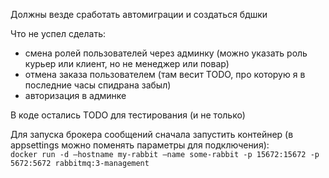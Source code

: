 Должны везде сработать автомиграции и создаться бдшки

Что не успел сделать:
- смена ролей пользователей через админку (можно указать роль курьер или клиент, но не менеджер или повар)
- отмена заказа пользователем (там весит TODO, про которую я в последние часы спидрана забыл)
- авторизация в админке

В коде остались TODO для тестирования (и не только)

Для запуска брокера сообщений сначала запустить контейнер (в appsettings можно поменять параметры для подключения):  
```docker run -d —hostname my-rabbit —name some-rabbit -p 15672:15672 -p 5672:5672 rabbitmq:3-management```

